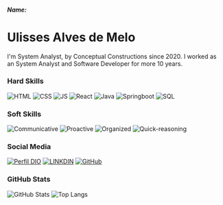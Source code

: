 ##### Name:

# Ulisses Alves de Melo
I'm System Analyst, by Conceptual Constructions since 2020.
I worked as an System Analyst and Software Developer for more 10 years.

### Hard Skills
![HTML](https://img.shields.io/badge/HTML-red)
![CSS](https://img.shields.io/badge/CSS-blue)
![JS](https://img.shields.io/badge/JavaScript-yellow)
![React](https://img.shields.io/badge/React-green)
![Java](https://img.shields.io/badge/Java-darkblue)
![Springboot](https://img.shields.io/badge/Springboot-purple)
![SQL](https://img.shields.io/badge/SQL-orange)

### Soft Skills
![Communicative](https://img.shields.io/badge/Communicative-red)
![Proactive](https://img.shields.io/badge/Proactive-blue)
![Organized](https://img.shields.io/badge/Organized-green)
![Quick-reasoning](https://img.shields.io/badge/Quick_Reasoning-yellow)

### Social Media
[![Perfil DIO](https://img.shields.io/badge/DIO/PERFIL-darkblue)](https://web.dio.me/users/ULISALVES)
[![LINKDIN](https://img.shields.io/badge/Linkdin-blue)](https://www.linkedin.com/in/ulisses-alves-2877b576/)
[![GitHub](https://img.shields.io/badge/GitHub-black)](https://github.com/ulisalves)

### GitHub Stats
![GitHub Stats](https://github-readme-stats.vercel.app/api?username=ulisalves&theme=transparent&bg_color=013&border_color=30A3DC&show_icons=true&icon_color=30A3DC&title_color=E94D5F&text_color=FFF)
![Top Langs](https://github-readme-stats-git-masterrstaa-rickstaa.vercel.app/api/top-langs/?username=ulisalves&layout=compact&bg_color=013&border_color=30A3DC&title_color=E94D5F&text_color=FFF)
